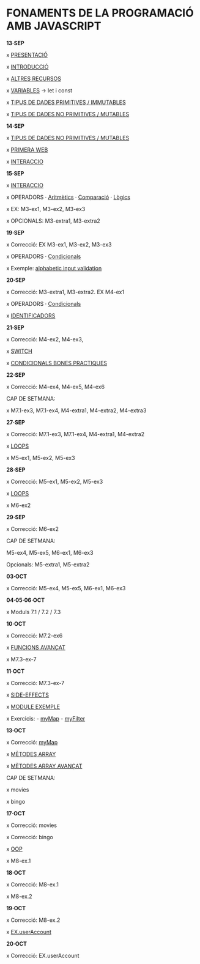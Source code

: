 # FONAMENTS DE LA PROGRAMACIÓ AMB JAVASCRIPT

**13·SEP**

x [PRESENTACIÓ](./presentacio/presentacio.md)

x [INTRODUCCIÓ](./introduccio/introduccio.md)

x [ALTRES RECURSOS](./altres-recursos/altres-recursos.md)

x [VARIABLES](./variables/variables.md) -> let i const

x [TIPUS DE DADES PRIMITIVES / IMMUTABLES](./tipus-de-dades/primitives.md)

x [TIPUS DE DADES NO PRIMITIVES / MUTABLES](./tipus-de-dades/no-primitives.md) 

**14·SEP**

x [TIPUS DE DADES NO PRIMITIVES / MUTABLES](./tipus-de-dades/no-primitives.md)

x [PRIMERA WEB](./primera-web/primera-web.md)

x [INTERACCIO](./interaccio/interaccio.md)

**15·SEP**

x [INTERACCIO](./interaccio/interaccio.md)

x OPERADORS
    · [Aritmètics](./operadors/aritmetics.md)
    · [Comparació](./operadors/comparacio.md)
    · [Lògics](./operadors/logics.md)

x EX: M3-ex1, M3-ex2, M3-ex3

x OPCIONALS: M3-extra1, M3-extra2

**19·SEP**

x Correcció: EX M3-ex1, M3-ex2, M3-ex3

x OPERADORS
    · [Condicionals](./operadors/condicionals.md)

x Exemple: [alphabetic input validation](./operadors/aphabetic-input/)

**20·SEP**

x Correcció: M3-extra1, M3-extra2. EX M4-ex1

x OPERADORS
    · [Condicionals](./operadors/condicionals.md)

x [IDENTIFICADORS](./identificadors/identificadors.md)

**21·SEP**

x Correcció: M4-ex2, M4-ex3,

x [SWITCH](./switch/switch.md)

x [CONDICIONALS BONES PRACTIQUES](./condicionals-bones-practiques/condicionals-bones-practiques.md)

**22·SEP**

x Correcció: M4-ex4, M4-ex5, M4-ex6


CAP DE SETMANA: 

x M7.1-ex3, M7.1-ex4, M4-extra1, M4-extra2, M4-extra3


**27·SEP**

x Correcció: M7.1-ex3, M7.1-ex4, M4-extra1, M4-extra2

x [LOOPS](./loops/loops.md)

x M5-ex1, M5-ex2, M5-ex3

**28·SEP**

x Correcció: M5-ex1, M5-ex2, M5-ex3

x [LOOPS](./loops/loops.md)

x M6-ex2

**29·SEP**

x Correcció: M6-ex2

CAP DE SETMANA: 

M5-ex4, M5-ex5, M6-ex1, M6-ex3

Opcionals: M5-extra1, M5-extra2


**03·OCT**

x Correcció: M5-ex4, M5-ex5, M6-ex1, M6-ex3

**04·05·06·OCT**

x Moduls 7.1 / 7.2 / 7.3

**10·OCT**

x Correcció: M7.2-ex6

x [FUNCIONS AVANÇAT](./funcions/funcions-avan%C3%A7at.md)

x M7.3-ex-7


**11·OCT**

x Correcció: M7.3-ex-7

x [SIDE-EFFECTS](./callback-exercise/side-effects.md)

x [MODULE EXEMPLE](./moduls-javascript/modul-example/)

x Exercicis: 
    - [myMap](./callback-exercise/my-map.md) 
    - [myFilter](./callback-exercise/my-filter.md)

**13·OCT**

x Correcció: [myMap](./callback-exercise/my-map.md)

x [MÈTODES ARRAY](./metodes-array/metodes-array.md)

x [MÈTODES ARRAY AVANÇAT](./metodes-array/metodes-array2.md)


CAP DE SETMANA:

x movies

x bingo

**17·OCT**

x Correcció: movies

x Correcció: bingo

x [OOP](./oop/oop.md)

x M8-ex.1

**18·OCT**

x Correcció: M8-ex.1

x M8-ex.2

**19·OCT**

x Correcció: M8-ex.2

x [EX.userAccount](./oop/userAccount.md)

**20·OCT**

x Correcció: EX.userAccount

